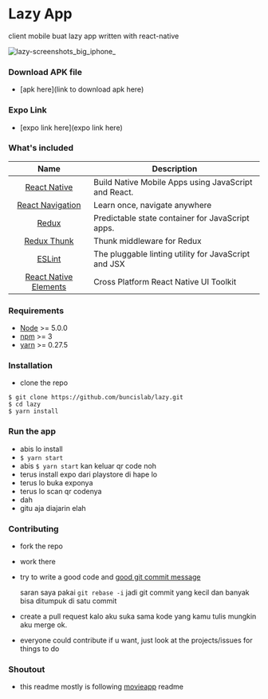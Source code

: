 # Lazy App
client mobile buat lazy app written with react-native

![lazy-screenshots_big_iphone_](https://user-images.githubusercontent.com/16329748/29056765-845336ee-7c2f-11e7-871d-15278aa3baa5.png)

### Download APK file
 - [apk here](link to download apk here)

 ### Expo Link
 - [expo link here](expo link here)

### What's included
| Name             | Description   |
| :-------------:|--------------|
| [React Native](http://facebook.github.io/react-native/releases/0.46/) |  Build Native Mobile Apps using JavaScript and React. |
| [React Navigation](https://github.com/react-community/react-navigation) | Learn once, navigate anywhere |
| [Redux](https://nodejs.org/) | Predictable state container for JavaScript apps.  |
| [Redux Thunk](https://github.com/gaearon/redux-thunk) | Thunk middleware for Redux | 
| [ESLint](http://eslint.org/) | The pluggable linting utility for JavaScript and JSX |
| [React Native Elements](https://github.com/react-native-training/react-native-elements) | Cross Platform React Native UI Toolkit |

### Requirements
- [Node](https://nodejs.org/) >= 5.0.0
- [npm](https://npmjs.com) >= 3
- [yarn](https://yarnpkg.com/) >= 0.27.5

### Installation
- clone the repo
```
$ git clone https://github.com/buncislab/lazy.git
$ cd lazy
$ yarn install
```

### Run the app
- abis lo install
- `$ yarn start`
- abis `$ yarn start` kan keluar qr code noh
- terus install expo dari playstore di hape lo
- terus lo buka exponya
- terus lo scan qr codenya
- dah
- gitu aja diajarin elah

### Contributing
- fork the repo
- work there
- try to write a good code and [good git commit message](https://chris.beams.io/posts/git-commit/)

    saran saya pakai `git rebase -i` jadi git commit yang kecil dan banyak bisa ditumpuk di satu commit
- create a pull request kalo aku suka sama kode yang kamu tulis mungkin aku merge ok.
- everyone could contribute if u want, just look at the projects/issues for things to do

### Shoutout
- this readme mostly is following [movieapp](https://github.com/junedomingo/movieapp) readme
